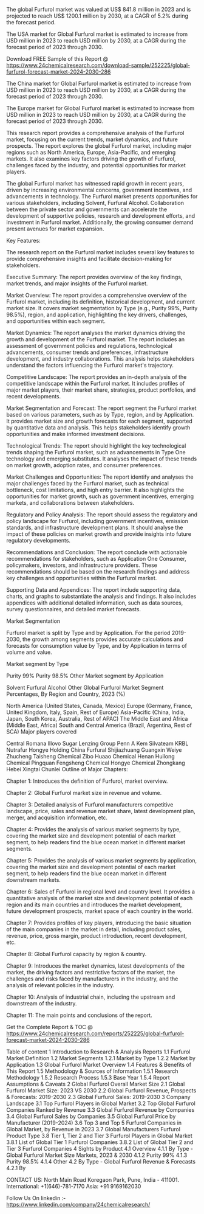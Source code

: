 The global Furfurol market was valued at US$ 841.8 million in 2023 and is projected to reach US$ 1200.1 million by 2030, at a CAGR of 5.2% during the forecast period.

The USA market for Global Furfurol  market is estimated to increase from USD million in 2023 to reach USD million by 2030, at a CAGR during the forecast period of 2023 through 2030.

Download FREE Sample of this Report @ https://www.24chemicalresearch.com/download-sample/252225/global-furfurol-forecast-market-2024-2030-286

The China market for Global Furfurol  market is estimated to increase from USD million in 2023 to reach USD million by 2030, at a CAGR during the forecast period of 2023 through 2030.

The Europe market for Global Furfurol  market is estimated to increase from USD million in 2023 to reach USD million by 2030, at a CAGR during the forecast period of 2023 through 2030.

This research report provides a comprehensive analysis of the Furfurol market, focusing on the current trends, market dynamics, and future prospects. The report explores the global Furfurol market, including major regions such as North America, Europe, Asia-Pacific, and emerging markets. It also examines key factors driving the growth of Furfurol, challenges faced by the industry, and potential opportunities for market players.

The global Furfurol market has witnessed rapid growth in recent years, driven by increasing environmental concerns, government incentives, and advancements in technology. The Furfurol market presents opportunities for various stakeholders, including Solvent, Furfural Alcohol. Collaboration between the private sector and governments can accelerate the development of supportive policies, research and development efforts, and investment in Furfurol market. Additionally, the growing consumer demand present avenues for market expansion.

Key Features:

The research report on the Furfurol market includes several key features to provide comprehensive insights and facilitate decision-making for stakeholders.

Executive Summary: The report provides overview of the key findings, market trends, and major insights of the Furfurol market.

Market Overview: The report provides a comprehensive overview of the Furfurol market, including its definition, historical development, and current market size. It covers market segmentation by Type (e.g., Purity 99%, Purity 98.5%), region, and application, highlighting the key drivers, challenges, and opportunities within each segment.

Market Dynamics: The report analyses the market dynamics driving the growth and development of the Furfurol market. The report includes an assessment of government policies and regulations, technological advancements, consumer trends and preferences, infrastructure development, and industry collaborations. This analysis helps stakeholders understand the factors influencing the Furfurol market's trajectory.

Competitive Landscape: The report provides an in-depth analysis of the competitive landscape within the Furfurol market. It includes profiles of major market players, their market share, strategies, product portfolios, and recent developments.

Market Segmentation and Forecast: The report segment the Furfurol market based on various parameters, such as by Type, region, and by Application. It provides market size and growth forecasts for each segment, supported by quantitative data and analysis. This helps stakeholders identify growth opportunities and make informed investment decisions.

Technological Trends: The report should highlight the key technological trends shaping the Furfurol market, such as advancements in Type One technology and emerging substitutes. It analyses the impact of these trends on market growth, adoption rates, and consumer preferences.

Market Challenges and Opportunities: The report identify and analyses the major challenges faced by the Furfurol market, such as technical bottleneck, cost limitations, and high entry barrier. It also highlights the opportunities for market growth, such as government incentives, emerging markets, and collaborations between stakeholders.

Regulatory and Policy Analysis: The report should assess the regulatory and policy landscape for Furfurol, including government incentives, emission standards, and infrastructure development plans. It should analyse the impact of these policies on market growth and provide insights into future regulatory developments.

Recommendations and Conclusion: The report conclude with actionable recommendations for stakeholders, such as Application One Consumer, policymakers, investors, and infrastructure providers. These recommendations should be based on the research findings and address key challenges and opportunities within the Furfurol market.

Supporting Data and Appendices: The report include supporting data, charts, and graphs to substantiate the analysis and findings. It also includes appendices with additional detailed information, such as data sources, survey questionnaires, and detailed market forecasts.

Market Segmentation

Furfurol market is split by Type and by Application. For the period 2019-2030, the growth among segments provides accurate calculations and forecasts for consumption value by Type, and by Application in terms of volume and value.

Market segment by Type

Purity 99%
Purity 98.5%
Other
Market segment by Application

Solvent
Furfural Alcohol
Other
Global Furfurol Market Segment Percentages, By Region and Country, 2023 (%)

North America (United States, Canada, Mexico)
Europe (Germany, France, United Kingdom, Italy, Spain, Rest of Europe)
Asia-Pacific (China, India, Japan, South Korea, Australia, Rest of APAC)
The Middle East and Africa (Middle East, Africa)
South and Central America (Brazil, Argentina, Rest of SCA)
Major players covered

Central Romana
Illovo Sugar
Lenzing Group
Penn A Kem
Silvateam
KRBL
Nutrafur
Hongye Holding
China Furfural
Shijiazhuang Guangxin Weiye
Zhucheng Taisheng Chemical
Zibo Huaao Chemical
Henan Huilong Chemical
Pingquan Fengsheng Chemical
Hongye Chemical
Zhongkang
Hebei Xingtai Chunlei
Outline of Major Chapters:

Chapter 1: Introduces the definition of Furfurol, market overview.

Chapter 2: Global Furfurol market size in revenue and volume.

Chapter 3: Detailed analysis of Furfurol manufacturers competitive landscape, price, sales and revenue market share, latest development plan, merger, and acquisition information, etc.

Chapter 4: Provides the analysis of various market segments by type, covering the market size and development potential of each market segment, to help readers find the blue ocean market in different market segments.

Chapter 5: Provides the analysis of various market segments by application, covering the market size and development potential of each market segment, to help readers find the blue ocean market in different downstream markets.

Chapter 6: Sales of Furfurol in regional level and country level. It provides a quantitative analysis of the market size and development potential of each region and its main countries and introduces the market development, future development prospects, market space of each country in the world.

Chapter 7: Provides profiles of key players, introducing the basic situation of the main companies in the market in detail, including product sales, revenue, price, gross margin, product introduction, recent development, etc.

Chapter 8: Global Furfurol capacity by region & country.

Chapter 9: Introduces the market dynamics, latest developments of the market, the driving factors and restrictive factors of the market, the challenges and risks faced by manufacturers in the industry, and the analysis of relevant policies in the industry.

Chapter 10: Analysis of industrial chain, including the upstream and downstream of the industry.

Chapter 11: The main points and conclusions of the report.

Get the Complete Report & TOC @ https://www.24chemicalresearch.com/reports/252225/global-furfurol-forecast-market-2024-2030-286

Table of content
1 Introduction to Research & Analysis Reports
1.1 Furfurol Market Definition
1.2 Market Segments
1.2.1 Market by Type
1.2.2 Market by Application
1.3 Global Furfurol Market Overview
1.4 Features & Benefits of This Report
1.5 Methodology & Sources of Information
1.5.1 Research Methodology
1.5.2 Research Process
1.5.3 Base Year
1.5.4 Report Assumptions & Caveats
2 Global Furfurol Overall Market Size
2.1 Global Furfurol Market Size: 2023 VS 2030
2.2 Global Furfurol Revenue, Prospects & Forecasts: 2019-2030
2.3 Global Furfurol Sales: 2019-2030
3 Company Landscape
3.1 Top Furfurol Players in Global Market
3.2 Top Global Furfurol Companies Ranked by Revenue
3.3 Global Furfurol Revenue by Companies
3.4 Global Furfurol Sales by Companies
3.5 Global Furfurol Price by Manufacturer (2019-2024)
3.6 Top 3 and Top 5 Furfurol Companies in Global Market, by Revenue in 2023
3.7 Global Manufacturers Furfurol Product Type
3.8 Tier 1, Tier 2 and Tier 3 Furfurol Players in Global Market
3.8.1 List of Global Tier 1 Furfurol Companies
3.8.2 List of Global Tier 2 and Tier 3 Furfurol Companies
4 Sights by Product
4.1 Overview
4.1.1 By Type - Global Furfurol Market Size Markets, 2023 & 2030
4.1.2 Purity 99%
4.1.3 Purity 98.5%
4.1.4 Other
4.2 By Type - Global Furfurol Revenue & Forecasts
4.2.1 By

CONTACT US:
North Main Road Koregaon Park, Pune, India - 411001.
International: +1(646)-781-7170
Asia: +91 9169162030

Follow Us On linkedin :- https://www.linkedin.com/company/24chemicalresearch/
